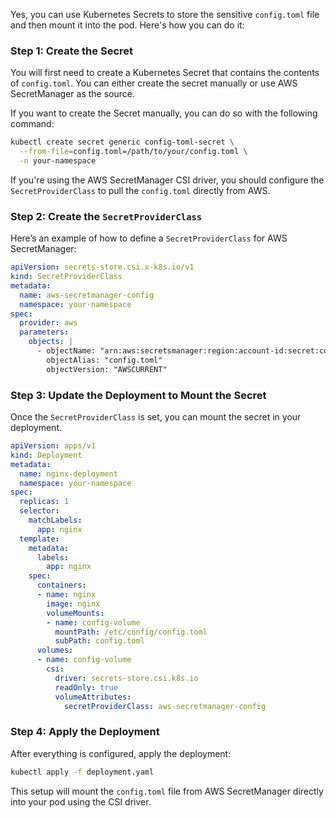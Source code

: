 Yes, you can use Kubernetes Secrets to store the sensitive `config.toml` file and then mount it into the pod. Here's how you can do it:

### Step 1: Create the Secret
You will first need to create a Kubernetes Secret that contains the contents of `config.toml`. You can either create the secret manually or use AWS SecretManager as the source.

If you want to create the Secret manually, you can do so with the following command:

```bash
kubectl create secret generic config-toml-secret \
  --from-file=config.toml=/path/to/your/config.toml \
  -n your-namespace
```

If you're using the AWS SecretManager CSI driver, you should configure the `SecretProviderClass` to pull the `config.toml` directly from AWS.

### Step 2: Create the `SecretProviderClass`

Here’s an example of how to define a `SecretProviderClass` for AWS SecretManager:

```yaml
apiVersion: secrets-store.csi.x-k8s.io/v1
kind: SecretProviderClass
metadata:
  name: aws-secretmanager-config
  namespace: your-namespace
spec:
  provider: aws
  parameters:
    objects: |
      - objectName: "arn:aws:secretsmanager:region:account-id:secret:config-toml-secret"
        objectAlias: "config.toml"
        objectVersion: "AWSCURRENT"
```

### Step 3: Update the Deployment to Mount the Secret

Once the `SecretProviderClass` is set, you can mount the secret in your deployment.

```yaml
apiVersion: apps/v1
kind: Deployment
metadata:
  name: nginx-deployment
  namespace: your-namespace
spec:
  replicas: 1
  selector:
    matchLabels:
      app: nginx
  template:
    metadata:
      labels:
        app: nginx
    spec:
      containers:
      - name: nginx
        image: nginx
        volumeMounts:
        - name: config-volume
          mountPath: /etc/config/config.toml
          subPath: config.toml
      volumes:
      - name: config-volume
        csi:
          driver: secrets-store.csi.k8s.io
          readOnly: true
          volumeAttributes:
            secretProviderClass: aws-secretmanager-config
```

### Step 4: Apply the Deployment

After everything is configured, apply the deployment:

```bash
kubectl apply -f deployment.yaml
```

This setup will mount the `config.toml` file from AWS SecretManager directly into your pod using the CSI driver.
